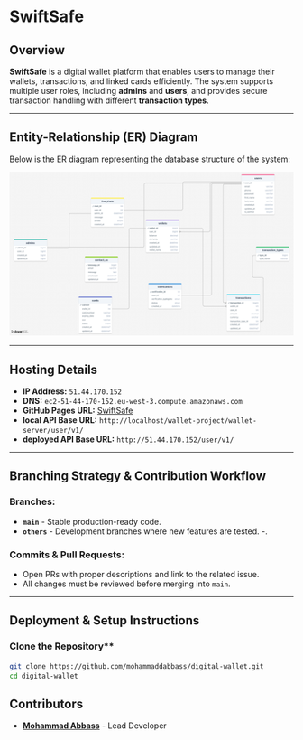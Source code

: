 # SwiftSafe

## Overview

**SwiftSafe** is a digital wallet platform that enables users to manage their wallets, transactions, and linked cards efficiently. The system supports multiple user roles, including **admins** and **users**, and provides secure transaction handling with different **transaction types**.

---

## Entity-Relationship (ER) Diagram

Below is the ER diagram representing the database structure of the system:

![ER Diagram](https://github.com/mohammaddabbass/digital-wallet/blob/8c62860794be9d41448bb84eaa7f400f967e4e38/wallet-client/public/images/drawSQL-image-export-2025-03-05.png)

---

## Hosting Details

- **IP Address:** `51.44.170.152`
- **DNS:** `ec2-51-44-170-152.eu-west-3.compute.amazonaws.com`
- **GitHub Pages URL:** [SwiftSafe](https://mohammaddabbass.github.io/digital-wallet/wallet-client/pages/main.html)
- **local API Base URL:** `http://localhost/wallet-project/wallet-server/user/v1/`
- **deployed API Base URL:** `http://51.44.170.152/user/v1/`

---



## Branching Strategy & Contribution Workflow

### Branches:

- **`main`** - Stable production-ready code.
- **`others`** - Development branches where new features are tested.
-.

### Commits & Pull Requests:

- Open PRs with proper descriptions and link to the related issue.
- All changes must be reviewed before merging into `main`.

---


## Deployment & Setup Instructions

### Clone the Repository**

```sh
git clone https://github.com/mohammaddabbass/digital-wallet.git
cd digital-wallet
```



## Contributors

- **[Mohammad Abbass](https://github.com/mohammaddabbass)** - Lead Developer


